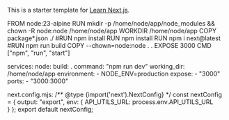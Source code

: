 This is a starter template for [Learn Next.js](https://nextjs.org/learn).


FROM node:23-alpine
RUN mkdir -p /home/node/app/node_modules && chown -R node:node /home/node/app
WORKDIR /home/node/app
COPY package*.json ./
#RUN npm install
RUN npm install
RUN npm i next@latest
#RUN npm run build
COPY --chown=node:node . .
EXPOSE 3000
CMD ["npm", "run", "start"]



services:
  node:
    build: .
    command: "npm run dev"
    working_dir: /home/node/app
    environment:
      - NODE_ENV=production
    expose:
      - "3000"
    ports:
      - "3000:3000"


next.config.mjs:
/** @type {import('next').NextConfig} */
const nextConfig = {
  output: "export",
  env: {
    API_UTILS_URL: process.env.API_UTILS_URL    
  }
};
export default nextConfig;
